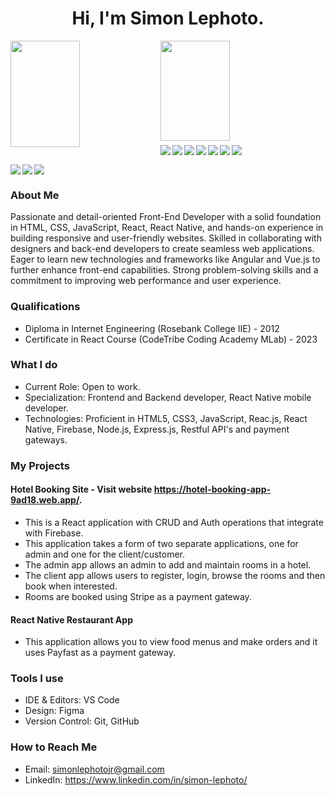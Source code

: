 ## <h1 align="center">Hi, I'm Simon Lephoto.</h1>

<img align="left" width="47%" height="170px" src="https://github-readme-stats.vercel.app/api?username=codewithmokone&show_icons=true&theme=radical" />

<img align="left" width="47%" height="160px" margin-bottom="10px" src="https://github-readme-stats.vercel.app/api/top-langs/?username=codewithmokone&layout=compact" /><br><br><br><br><br><br><br><br><br>

<img align="left" src="https://img.shields.io/badge/html5-%23E34F26.svg?style=for-the-badge&logo=html5&logoColor=white" />
<img align="left" src="https://img.shields.io/badge/css3-%231572B6.svg?style=for-the-badge&logo=css3&logoColor=white" />

<img align="left" src="https://img.shields.io/badge/javascript-%23323330.svg?style=for-the-badge&logo=javascript&logoColor=%23F7DF1E" />

<img align="left" src="https://img.shields.io/badge/react.js-%2361DAFB.svg?style=for-the-badge&logo=react&logoColor=white" />

<img align="left" src="https://img.shields.io/badge/node.js-%235FA04E.svg?style=for-the-badge&logo=node.js&logoColor=white" />

<img align="left" src="https://img.shields.io/badge/react-native-%2361DAFB.svg?style=for-the-badge&logo=reactnative&logoColor=ffdd54" />

<img align="left" src="https://img.shields.io/badge/express.js%20-%20%23000000.svg?style=for-the-badge&logo=express&logoColor=white" /><br>

<img align="left" src="https://img.shields.io/badge/firebase%20-%20%23DD2C00.svg?style=for-the-badge&logo=firebase&logoColor=white" />

<img align="left" src="https://img.shields.io/badge/mongodb%20-%20%2347A248.svg?style=for-the-badge&logo=mongodb&logoColor=white" />

<img src="https://img.shields.io/badge/Visual%20Studio%20Code-0078d7.svg?style=for-the-badge&logo=visual-studio-code&logoColor=white" />

### About Me

Passionate and detail-oriented Front-End Developer with a solid foundation in HTML, CSS, JavaScript, React, React Native, and hands-on experience in building responsive and user-friendly
websites. Skilled in collaborating with designers and back-end developers to create seamless web applications. Eager to learn new technologies and frameworks like Angular and Vue.js to further enhance front-end capabilities. Strong problem-solving skills and a commitment to improving web performance and user experience.

### Qualifications
- Diploma in Internet Engineering (Rosebank College IIE) - 2012
- Certificate in React Course (CodeTribe Coding Academy MLab) - 2023

### What I do
- Current Role: Open to work.
- Specialization: Frontend and Backend developer, React Native mobile developer.
- Technologies: Proficient in HTML5, CSS3, JavaScript, Reac.js, React Native, Firebase, Node.js, Express.js, Restful API's and payment gateways. 

### My Projects
#### Hotel Booking Site - Visit website https://hotel-booking-app-9ad18.web.app/.
  - This is a React application with CRUD and Auth operations that integrate with Firebase.
  - This application takes a form of two separate applications, one for admin and one for the client/customer.
  - The admin app allows an admin to add and maintain rooms in a hotel.
  - The client app allows users to register, login, browse the rooms and then book when interested.
  - Rooms are booked using Stripe as a payment gateway.
    
#### React Native Restaurant App
  - This application allows you to view food menus and make orders and it uses Payfast as a payment gateway.

### Tools I use
- IDE & Editors: VS Code
- Design: Figma
- Version Control: Git, GitHub

### How to Reach Me
- Email: simonlephotojr@gmail.com
- LinkedIn: https://www.linkedin.com/in/simon-lephoto/

<!--
**codewithmokone/codewithmokone** is a ✨ _special_ ✨ repository because its `README.md` (this file) appears on your GitHub profile.

Here are some ideas to get you started:

- 🔭 I’m currently working on ...
- 🌱 I’m currently learning ...
- 👯 I’m looking to collaborate on ...
- 🤔 I’m looking for help with ...
- 💬 Ask me about ...
- 📫 How to reach me: ...
- 😄 Pronouns: ...
- ⚡ Fun fact: ...
-->
